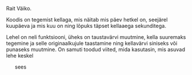 Rait Väiko.

Koodis on tegemist kellaga, mis näitab mis päev hetkel on,
seejärel kuupäeva ja mis kuu on ning lõpuks täpset kellaaega sekunditega.

Lehel on neli funktsiooni, üheks on taustavärvi muutmine, kella suuremaks tegemine ja selle originaalkujule taastamine ning kellavärvi siniseks või punaseks muutmine.
On  samuti toodud viited, mida kasutasin, mis asuvad lehe keskel <ul> sees
